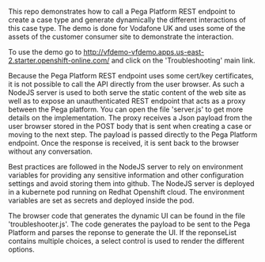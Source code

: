 This repo demonstrates how to call a Pega Platform REST endpoint to create a case type and generate dynamically the different interactions of this case type. The demo is done for Vodafone UK and uses some of the assets of the customer consumer site to demonstrate the interaction.

To use the demo go to http://vfdemo-vfdemo.apps.us-east-2.starter.openshift-online.com/ and click on the 'Troubleshooting' main link.

Because the Pega Platform REST endpoint uses some cert/key certificates, it is not possible to call the API directly from the user browser. As such a NodeJS server is used to both serve the static content of the web site as well as to expose an unauthenticated REST endpoint that acts as a proxy between the Pega platform. You can open the file 'server.js' to get more details on the implementation. The proxy receives a Json payload from the user browser stored in the POST body that is sent when creating a case or moving to the next step. The payload is passed directly to the Pega Platform endpoint. Once the response is received, it is sent back to the browser without any conversation.

Best practices are followed in the NodeJS server to rely on environment variables for providing any sensitive information and other configuration settings and avoid storing them into github. The NodeJS server is deployed in a kubernete pod running on Redhat Openshift cloud. The environment variables are set as secrets and deployed inside the pod.

The browser code that generates the dynamic UI can be found in the file 'troubleshooter.js'. The code generates the payload to be sent to the Pega Platform and parses the reponse to generate the UI. If the reponseList contains multiple choices, a select control is used to render the different options.
